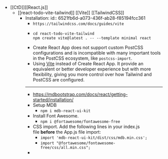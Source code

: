- [[CtD]][[React.js]]
	- [[react-todo-vite-tailwind]] [[Vite]] [[TailwindCSS]]
		- Installation:
		  id:: 6521fb6d-a073-436f-ab28-f85194fcc361
			- `https://tailwindcss.com/docs/guides/vite`
			- ```
			  cd react-todo-vite-tailwind
			  npm create vite@latest . -- --template minimal react
			  ```
			- Create React App does not support custom PostCSS configurations and is incompatible with many important tools in the PostCSS ecosystem, like ``postcss-import``.
			- Using [Vite](https://tailwindcss.com/docs/guides/vite) instead of Create React App. It provide an equivalent or better developer experience but with more flexibility, giving you more control over how Tailwind and PostCSS are configured.
			- ---
			- https://mdbootstrap.com/docs/react/getting-started/installation/
			- Setup MDB
				- `npm i mdb-react-ui-kit`
			- Install Font Awesome.
				- `npm i @fortawesome/fontawesome-free`
			- CSS import. Add the following lines in your index.js file **before** the App.js file import:
				- `import 'mdb-react-ui-kit/dist/css/mdb.min.css';`
				- `import "@fortawesome/fontawesome-free/css/all.min.css";`
			-